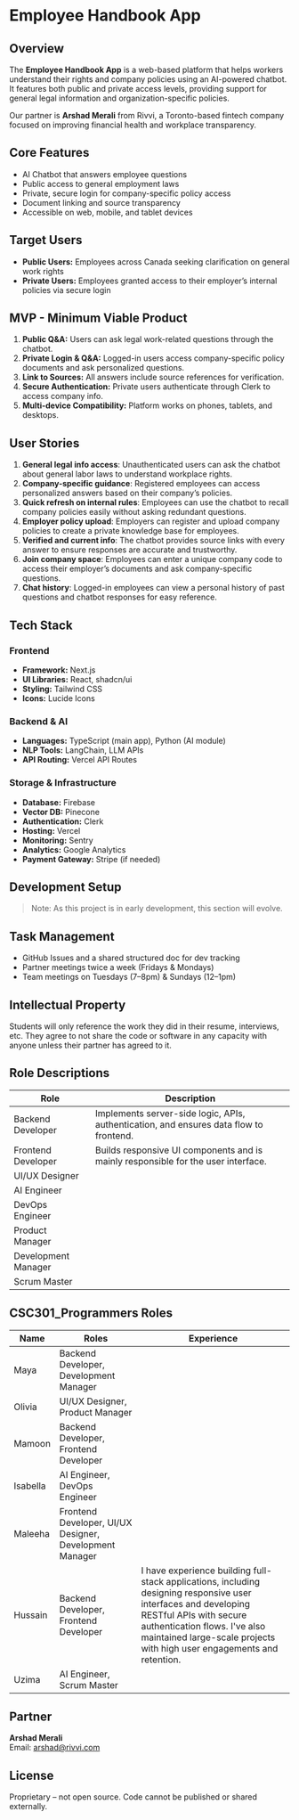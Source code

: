 # Employee Handbook App

## Overview 

The **Employee Handbook App** is a web-based platform that helps workers understand their rights and company policies using an AI-powered chatbot. It features both public and private access levels, providing support for general legal information and organization-specific policies. 

Our partner is **Arshad Merali** from Rivvi, a Toronto-based fintech company focused on improving financial health and workplace transparency.

## Core Features

- AI Chatbot that answers employee questions
- Public access to general employment laws
- Private, secure login for company-specific policy access
- Document linking and source transparency
- Accessible on web, mobile, and tablet devices

## Target Users

- **Public Users:** Employees across Canada seeking clarification on general work rights
- **Private Users:** Employees granted access to their employer’s internal policies via secure login


## MVP - Minimum Viable Product

1. **Public Q&A:** Users can ask legal work-related questions through the chatbot.
2. **Private Login & Q&A:** Logged-in users access company-specific policy documents and ask personalized questions.
3. **Link to Sources:** All answers include source references for verification.
4. **Secure Authentication:** Private users authenticate through Clerk to access company info.
5. **Multi-device Compatibility:** Platform works on phones, tablets, and desktops.

## User Stories

1. **General legal info access**: Unauthenticated users can ask the chatbot about general labor laws to understand workplace rights.
2. **Company-specific guidance**: Registered employees can access personalized answers based on their company’s policies.
3. **Quick refresh on internal rules**: Employees can use the chatbot to recall company policies easily without asking redundant questions.
4. **Employer policy upload**: Employers can register and upload company policies to create a private knowledge base for employees.
5. **Verified and current info**: The chatbot provides source links with every answer to ensure responses are accurate and trustworthy.
6. **Join company space**: Employees can enter a unique company code to access their employer’s documents and ask company-specific questions.
7. **Chat history**: Logged-in employees can view a personal history of past questions and chatbot responses for easy reference.

## Tech Stack

### Frontend
- **Framework:** Next.js
- **UI Libraries:** React, shadcn/ui
- **Styling:** Tailwind CSS
- **Icons:** Lucide Icons

### Backend & AI
- **Languages:** TypeScript (main app), Python (AI module)
- **NLP Tools:** LangChain, LLM APIs
- **API Routing:** Vercel API Routes

### Storage & Infrastructure
- **Database:** Firebase
- **Vector DB:** Pinecone
- **Authentication:** Clerk
- **Hosting:** Vercel
- **Monitoring:** Sentry
- **Analytics:** Google Analytics
- **Payment Gateway:** Stripe (if needed)

## Development Setup

> Note: As this project is in early development, this section will evolve.


## Task Management

- GitHub Issues and a shared structured doc for dev tracking
- Partner meetings twice a week (Fridays & Mondays)
- Team meetings on Tuesdays (7–8pm) & Sundays (12–1pm)

## Intellectual Property

Students will only reference the work they did in their resume, interviews, etc. They agree to not share the code or software in any capacity with anyone unless their partner has agreed to it.

## Role Descriptions 

| **Role**             | **Description**                                                                 |
|----------------------|----------------------------------------------------------------------------------|
| Backend Developer    | Implements server-side logic, APIs, authentication, and ensures data flow to frontend. |
| Frontend Developer   | Builds responsive UI components and is mainly responsible for the user interface.      |
| UI/UX Designer       |                                                                                  |
| AI Engineer          |                                                                                  |
| DevOps Engineer      |                                                                                  |
| Product Manager      |                                                                                  |
| Development Manager  |                                                                                  |
| Scrum Master         |                                                                                  |

## CSC301_Programmers Roles 

| **Name**     | **Roles**                                               | **Experience**                                                                                                                       |
|--------------|---------------------------------------------------------|--------------------------------------------------------------------------------------------------------------------------------------|
| Maya         | Backend Developer, Development Manager                  |                                                                                                                                      |
| Olivia       | UI/UX Designer, Product Manager                         |                                                                                                                                      |
| Mamoon       | Backend Developer, Frontend Developer                   |                                                                                                                                      |
| Isabella     | AI Engineer, DevOps Engineer                            |                                                                                                                                      |
| Maleeha      | Frontend Developer, UI/UX Designer, Development Manager |                                                                                                                                      |
| Hussain      | Backend Developer, Frontend Developer                   | I have experience building full-stack applications, including designing responsive user interfaces and developing RESTful APIs with secure authentication flows. I've also maintained large-scale projects with high user engagements and retention. |
| Uzima        | AI Engineer, Scrum Master                               |                                                                                                                                      |







## Partner

**Arshad Merali**  
Email: arshad@rivvi.com

## License

Proprietary – not open source. Code cannot be published or shared externally.
